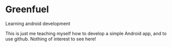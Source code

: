 # Greenfuel
Learning android development

This is just me teaching myself how to develop a simple Android app, and to use github. Nothing of interest to see here!
